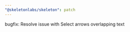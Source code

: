 ```yaml
---
"@skeletonlabs/skeleton": patch
---
```


bugfix: Resolve issue with Select arrows overlapping text
  